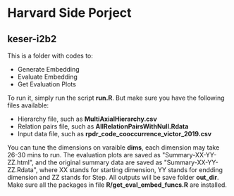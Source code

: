 # Harvard Side Porject

## keser-i2b2

This is a folder with codes to:
- Generate Embedding
- Evaluate Embedding
- Get Evaluation Plots

To run it, simply run the script **run.R**. But make sure you have the following files available:
- Hierarchy file, such as **MultiAxialHierarchy.csv**
- Relation pairs file, such as **AllRelationPairsWithNull.Rdata**
- Input data file, such as **rpdr_code_cooccurrence_victor_2019.csv**

You can tune the dimensions on varaible **dims**, each dimension may take 26-30 mins to run. The evaluation plots are saved as "Summary-XX-YY-ZZ.html", and the original summary data are saved as "Summary-XX-YY-ZZ.Rdata", where XX stands for starting dimension, YY stands for endding dimension and ZZ stands for Step. 
All outputs wiil be save folder **out_dir**. Make sure all the packages in file **R/get_eval_embed_funcs.R** are installed.
